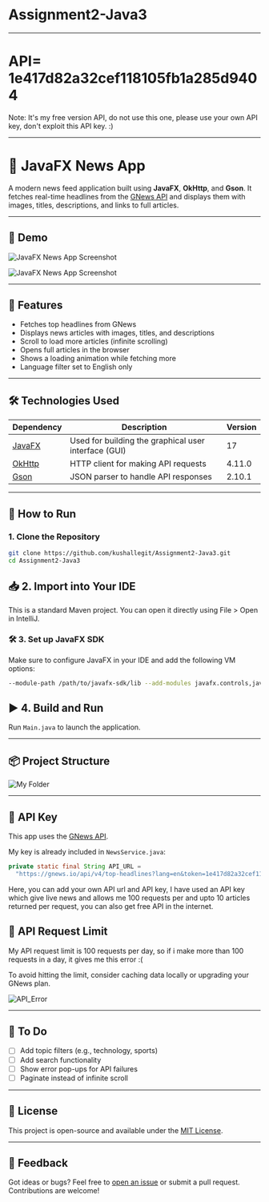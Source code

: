 # Assignment2-Java3

---

# API= 1e417d82a32cef118105fb1a285d9404
Note: It's my free version API, do not use this one, please use your own API key, don't exploit this API key. :)

---

# 📰 JavaFX News App

A modern news feed application built using **JavaFX**, **OkHttp**, and **Gson**. It fetches real-time headlines from the [GNews API](https://gnews.io/) and displays them with images, titles, descriptions, and links to full articles.

---

## 📸 Demo

![JavaFX News App Screenshot](images/app_windowed.png) 

![JavaFX News App Screenshot](images/app_fullscreen.png) 


---

## 🚀 Features

- Fetches top headlines from GNews
- Displays news articles with images, titles, and descriptions
- Scroll to load more articles (infinite scrolling)
- Opens full articles in the browser
- Shows a loading animation while fetching more
- Language filter set to English only

---


## 🛠 Technologies Used

| Dependency | Description | Version |
|------------|-------------|---------|
| [JavaFX](https://openjfx.io/) | Used for building the graphical user interface (GUI) | 17 |
| [OkHttp](https://square.github.io/okhttp/) | HTTP client for making API requests | 4.11.0 |
| [Gson](https://github.com/google/gson) | JSON parser to handle API responses | 2.10.1 |

---

## 🔧 How to Run

### 1. Clone the Repository

```bash
git clone https://github.com/kushallegit/Assignment2-Java3.git
cd Assignment2-Java3
```
## 📥 2. Import into Your IDE

This is a standard Maven project. You can open it directly using File > Open in IntelliJ.


### 🛠️ 3. Set up JavaFX SDK

Make sure to configure JavaFX in your IDE and add the following VM options:

```bash
--module-path /path/to/javafx-sdk/lib --add-modules javafx.controls,javafx.fxml
```

## ▶️ 4. Build and Run

Run `Main.java` to launch the application.

---

## 📦 Project Structure

![My Folder](images/folder_structure.png)

---

## 🔐 API Key

This app uses the [GNews API](https://gnews.io/).

My key is already included in `NewsService.java`:

```java
private static final String API_URL =
  "https://gnews.io/api/v4/top-headlines?lang=en&token=1e417d82a32cef118105fb1a285d9404";
```

Here, you can add your own API url and API key, I have used an API key which give live news and allows me 100 requests per and upto 10 articles returned per request, you can also get free API in the internet.

## 📸 API Request Limit

My API request limit is 100 requests per day, so if i make more than 100 requests in a day, it gives me this error :(

To avoid hitting the limit, consider caching data locally or upgrading your GNews plan.

![API_Error](images/api_limit.png)



---

## 📌 To Do

- [ ] Add topic filters (e.g., technology, sports)
- [ ] Add search functionality
- [ ] Show error pop-ups for API failures
- [ ] Paginate instead of infinite scroll

---

## 📄 License

This project is open-source and available under the [MIT License](LICENSE).

---

## 💬 Feedback

Got ideas or bugs? Feel free to [open an issue](../../issues) or submit a pull request. Contributions are welcome!


